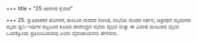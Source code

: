 +++
title = "25 ಚಾರಣರ ಕೈವಾರ"

+++
25. ಸ್ತುತಿಪಾಠಕರ ಹೊಗಳಿಕೆ, ತುಂಬುರ ನಾರದರ ಸಂಗೀತ, ರಂಭೆಯ ಸುಂದರ ನರ್ತನ, ಚಿತ್ರರಥನ ಮೃದಂಗದ ಮೃದು ಧ್ವನಿ-ಇವುಗಳ ಶಬ್ದದಿಂದ ಕೂಡಿದ ದೇವೇಂದ್ರನ ಸಭೆಯ ವೈಭವ ಮತ್ತು  ಈ ವಿವಾಹ ಮಂಟಪದ ವೈಭವ ಒಂದಕ್ಕೊಂದು ಪ್ರತಿಬಿಂಬವಾದವು ಎಂದು ವೈಶಂಪಾಯನನು ಹೇಳಿದನು.